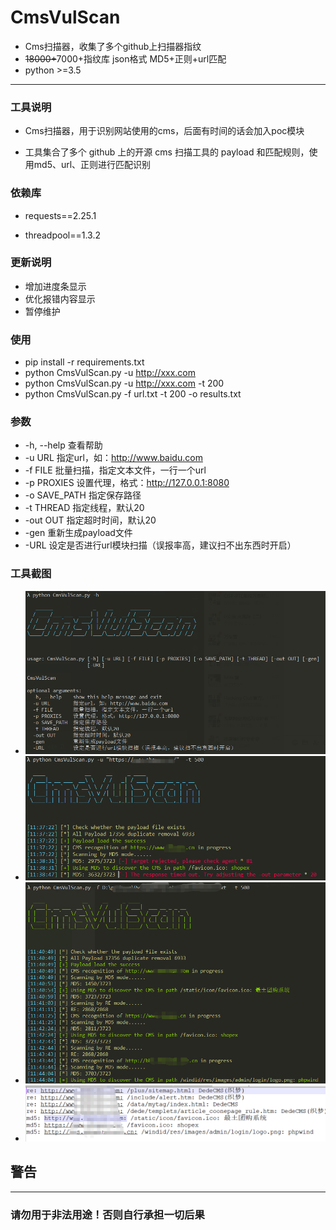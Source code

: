 # CmsVulScan

* Cms扫描器，收集了多个github上扫描器指纹
* ~~18000+~~7000+指纹库 json格式 MD5+正则+url匹配
* python >=3.5

***

### 工具说明

* Cms扫描器，用于识别网站使用的cms，后面有时间的话会加入poc模块

* 工具集合了多个 github 上的开源 cms 扫描工具的 payload 和匹配规则，使用md5、url、正则进行匹配识别

### 依赖库

* requests==2.25.1

* threadpool==1.3.2

### 更新说明

* 增加进度条显示
* 优化报错内容显示
* 暂停维护

### 使用

* pip install -r requirements.txt
* python CmsVulScan.py -u http://xxx.com
* python CmsVulScan.py -u http://xxx.com -t 200
* python CmsVulScan.py -f url.txt -t 200 -o results.txt

### 参数

* -h, --help    		查看帮助
* -u URL               指定url，如：http://www.baidu.com
* -f FILE               批量扫描，指定文本文件，一行一个url
* -p PROXIES      设置代理，格式：http://127.0.0.1:8080
* -o SAVE_PATH  指定保存路径
* -t THREAD         指定线程，默认20
* -out OUT            指定超时时间，默认20
* -gen                   重新生成payload文件
* -URL                 设定是否进行url模块扫描（误报率高，建议扫不出东西时开启）

### 工具截图

* <img src="./img/help.png"/>
* <img src="./img/url.png"/>
* <img src="./img/file.png"/>
* <img src="./img/save.png"/>

## 警告
***
### 请勿用于非法用途！否则自行承担一切后果
